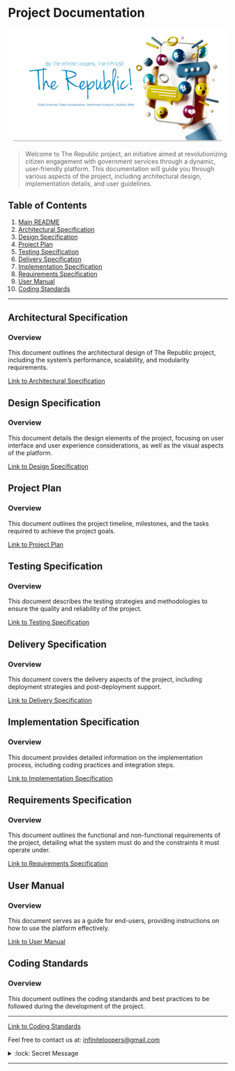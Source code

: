 # Project Documentation

<div style="width: 100%; height: 40%; border-radius:20px; background-color: #d1d1d1; margin: 20px 0;">
    <img src="../documentation/images/social.png" alt="Documentation" style="width: 100%; height: auto; max-height: 100%;">
</div>

> Welcome to The Republic project, an initiative aimed at revolutionizing citizen engagement with government services through a dynamic, user-friendly platform. This documentation will guide you through various aspects of the project, including architectural design, implementation details, and user guidelines.

## Table of Contents

1. [Main README](../README.md)
2. [Architectural Specification](#architectural-specification)
3. [Design Specification](#design-specification)
4. [Project Plan](#project-plan)
5. [Testing Specification](#testing-specification)
6. [Delivery Specification](#delivery-specification)
7. [Implementation Specification](#implementation-specification)
8. [Requirements Specification](#requirements-specification)
9. [User Manual](#user-manual)
10. [Coding Standards](#coding-standards)

---

## Architectural Specification

### Overview

This document outlines the architectural design of The Republic project, including the system’s performance, scalability, and modularity requirements.

[Link to Architectural Specification](./specifications/ArchitecturalSpecification.md)

## Design Specification

### Overview

This document details the design elements of the project, focusing on user interface and user experience considerations, as well as the visual aspects of the platform.

[Link to Design Specification](./specifications/DesignSpecification.md)

## Project Plan

### Overview

This document outlines the project timeline, milestones, and the tasks required to achieve the project goals.

[Link to Project Plan](./specifications/ProjectPlan.md)

## Testing Specification

### Overview

This document describes the testing strategies and methodologies to ensure the quality and reliability of the project.

[Link to Testing Specification](./specifications/TestingSpecification.md)

## Delivery Specification

### Overview

This document covers the delivery aspects of the project, including deployment strategies and post-deployment support.

[Link to Delivery Specification](./specifications/DeliverySpecification.md)

## Implementation Specification

### Overview

This document provides detailed information on the implementation process, including coding practices and integration steps.

[Link to Implementation Specification](./specifications/ImplementationSpecification.md)

## Requirements Specification

### Overview

This document outlines the functional and non-functional requirements of the project, detailing what the system must do and the constraints it must operate under.

[Link to Requirements Specification](./specifications/RequirementsSpecification.md)

## User Manual

### Overview

This document serves as a guide for end-users, providing instructions on how to use the platform effectively.

[Link to User Manual](./specifications/UserManual.md)

## Coding Standards

### Overview

This document outlines the coding standards and best practices to be followed during the development of the project.

---

[Link to Coding Standards](./specifications/CodingStandards.md)

Feel free to contact us at: [infiniteloopers@gmail.com](mailto:infiniteloopers@gmail.com)

<details>
    <summary> :lock: Secret Message</summary>
    <br/>
    <p>Thank you for opening this, Have a great day! :smile:</p>
</details>

---
